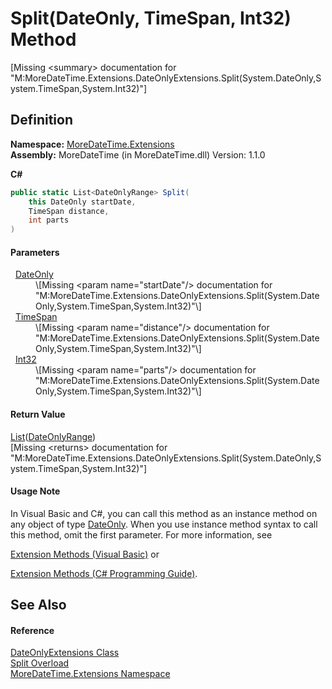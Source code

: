 # Split(DateOnly, TimeSpan, Int32) Method


\[Missing &lt;summary&gt; documentation for "M:MoreDateTime.Extensions.DateOnlyExtensions.Split(System.DateOnly,System.TimeSpan,System.Int32)"\]



## Definition
**Namespace:** <a href="3139ad8c-443b-c9bf-71c7-2dc294c1d234">MoreDateTime.Extensions</a>  
**Assembly:** MoreDateTime (in MoreDateTime.dll) Version: 1.1.0

**C#**
``` C#
public static List<DateOnlyRange> Split(
	this DateOnly startDate,
	TimeSpan distance,
	int parts
)
```



#### Parameters
<dl><dt>  <a href="https://learn.microsoft.com/dotnet/api/system.dateonly" target="_blank" rel="noopener noreferrer">DateOnly</a></dt><dd>\[Missing &lt;param name="startDate"/&gt; documentation for "M:MoreDateTime.Extensions.DateOnlyExtensions.Split(System.DateOnly,System.TimeSpan,System.Int32)"\]</dd><dt>  <a href="https://learn.microsoft.com/dotnet/api/system.timespan" target="_blank" rel="noopener noreferrer">TimeSpan</a></dt><dd>\[Missing &lt;param name="distance"/&gt; documentation for "M:MoreDateTime.Extensions.DateOnlyExtensions.Split(System.DateOnly,System.TimeSpan,System.Int32)"\]</dd><dt>  <a href="https://learn.microsoft.com/dotnet/api/system.int32" target="_blank" rel="noopener noreferrer">Int32</a></dt><dd>\[Missing &lt;param name="parts"/&gt; documentation for "M:MoreDateTime.Extensions.DateOnlyExtensions.Split(System.DateOnly,System.TimeSpan,System.Int32)"\]</dd></dl>

#### Return Value
<a href="https://learn.microsoft.com/dotnet/api/system.collections.generic.list-1" target="_blank" rel="noopener noreferrer">List</a>(<a href="7a1da6ff-2542-d2ef-979a-69357b58347b">DateOnlyRange</a>)  
\[Missing &lt;returns&gt; documentation for "M:MoreDateTime.Extensions.DateOnlyExtensions.Split(System.DateOnly,System.TimeSpan,System.Int32)"\]

#### Usage Note
In Visual Basic and C#, you can call this method as an instance method on any object of type <a href="https://learn.microsoft.com/dotnet/api/system.dateonly" target="_blank" rel="noopener noreferrer">DateOnly</a>. When you use instance method syntax to call this method, omit the first parameter. For more information, see <a href="https://docs.microsoft.com/dotnet/visual-basic/programming-guide/language-features/procedures/extension-methods" target="_blank" rel="noopener noreferrer">

Extension Methods (Visual Basic)</a> or <a href="https://docs.microsoft.com/dotnet/csharp/programming-guide/classes-and-structs/extension-methods" target="_blank" rel="noopener noreferrer">

Extension Methods (C# Programming Guide)</a>.

## See Also


#### Reference
<a href="e6a725f0-b940-6a2e-d587-b2ba979ba75d">DateOnlyExtensions Class</a>  
<a href="7cdf8d44-1267-3928-2283-5b62c8105996">Split Overload</a>  
<a href="3139ad8c-443b-c9bf-71c7-2dc294c1d234">MoreDateTime.Extensions Namespace</a>  
